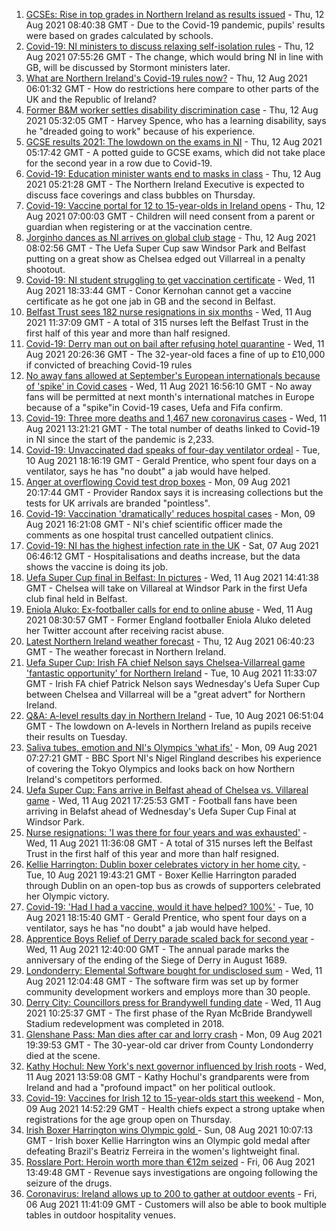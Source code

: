 1. [GCSEs: Rise in top grades in Northern Ireland as results issued](https://www.bbc.co.uk/news/uk-northern-ireland-58179094) - Thu, 12 Aug 2021 08:40:38 GMT - Due to the Covid-19 pandemic, pupils' results were based on grades calculated by schools.
2. [Covid-19: NI ministers to discuss relaxing self-isolation rules](https://www.bbc.co.uk/news/uk-northern-ireland-58179582) - Thu, 12 Aug 2021 07:55:26 GMT - The change, which would bring NI in line with GB, will be discussed by Stormont ministers later.
3. [What are Northern Ireland's Covid-19 rules now?](https://www.bbc.co.uk/news/uk-northern-ireland-58175159) - Thu, 12 Aug 2021 06:01:32 GMT - How do restrictions here compare to other parts of the UK and the Republic of Ireland?
4. [Former B&M worker settles disability discrimination case](https://www.bbc.co.uk/news/uk-northern-ireland-58175166) - Thu, 12 Aug 2021 05:32:05 GMT - Harvey Spence, who has a learning disability, says he "dreaded going to work" because of his experience.
5. [GCSE results 2021: The lowdown on the exams in NI](https://www.bbc.co.uk/news/uk-northern-ireland-58171540) - Thu, 12 Aug 2021 05:17:42 GMT - A potted guide to GCSE exams, which did not take place for the second year in a row due to Covid-19.
6. [Covid-19: Education minister wants end to masks in class](https://www.bbc.co.uk/news/uk-northern-ireland-58176083) - Thu, 12 Aug 2021 05:21:28 GMT - The Northern Ireland Executive is expected to discuss face coverings and class bubbles on Thursday.
7. [Covid-19: Vaccine portal for 12 to 15-year-olds in Ireland opens](https://www.bbc.co.uk/news/world-europe-58184278) - Thu, 12 Aug 2021 07:00:03 GMT - Children will need consent from a parent or guardian when registering or at the vaccination centre.
8. [Jorginho dances as NI arrives on global club stage](https://www.bbc.co.uk/sport/football/58184964) - Thu, 12 Aug 2021 08:02:56 GMT - The Uefa Super Cup saw Windsor Park and Belfast putting on a great show as Chelsea edged out Villarreal in a penalty shootout.
9. [Covid-19: NI student struggling to get vaccination certificate](https://www.bbc.co.uk/news/uk-northern-ireland-58180215) - Wed, 11 Aug 2021 18:33:44 GMT - Conor Kernohan cannot get a vaccine certificate as he got one jab in GB and the second in Belfast.
10. [Belfast Trust sees 182 nurse resignations in six months](https://www.bbc.co.uk/news/uk-northern-ireland-58161936) - Wed, 11 Aug 2021 11:37:09 GMT - A total of 315 nurses left the Belfast Trust in the first half of this year and more than half resigned.
11. [Covid-19: Derry man out on bail after refusing hotel quarantine](https://www.bbc.co.uk/news/uk-northern-ireland-58176088) - Wed, 11 Aug 2021 20:26:36 GMT - The 32-year-old faces a fine of up to £10,000 if convicted of breaching Covid-19 rules
12. [No away fans allowed at September's European internationals because of 'spike' in Covid cases](https://www.bbc.co.uk/sport/football/58179312) - Wed, 11 Aug 2021 16:56:10 GMT - No away fans will be permitted at next month's international matches in Europe because of a "spike"in Covid-19 cases, Uefa and Fifa confirm.
13. [Covid-19: Three more deaths and 1,467 new coronavirus cases](https://www.bbc.co.uk/news/uk-northern-ireland-58176079) - Wed, 11 Aug 2021 13:21:21 GMT - The total number of deaths linked to Covid-19 in NI since the start of the pandemic is 2,233.
14. [Covid-19: Unvaccinated dad speaks of four-day ventilator ordeal](https://www.bbc.co.uk/news/uk-northern-ireland-58157207) - Tue, 10 Aug 2021 18:16:19 GMT - Gerald Prentice, who spent four days on a ventilator, says he has "no doubt" a jab would have helped.
15. [Anger at overflowing Covid test drop boxes](https://www.bbc.co.uk/news/business-58149951) - Mon, 09 Aug 2021 20:17:44 GMT - Provider Randox says it is increasing collections but the tests for UK arrivals are branded "pointless".
16. [Covid-19: Vaccination 'dramatically' reduces hospital cases](https://www.bbc.co.uk/news/uk-northern-ireland-58149815) - Mon, 09 Aug 2021 16:21:08 GMT - NI's chief scientific officer made the comments as one hospital trust cancelled outpatient clinics.
17. [Covid-19: NI has the highest infection rate in the UK](https://www.bbc.co.uk/news/world-europe-58124142) - Sat, 07 Aug 2021 06:46:12 GMT - Hospitalisations and deaths increase, but the data shows the vaccine is doing its job.
18. [Uefa Super Cup final in Belfast: In pictures](https://www.bbc.co.uk/news/uk-northern-ireland-58169351) - Wed, 11 Aug 2021 14:41:38 GMT - Chelsea will take on Villareal at Windsor Park in the first Uefa club final held in Belfast.
19. [Eniola Aluko: Ex-footballer calls for end to online abuse](https://www.bbc.co.uk/news/uk-northern-ireland-58170263) - Wed, 11 Aug 2021 08:30:57 GMT - Former England footballer Eniola Aluko deleted her Twitter account after receiving racist abuse.
20. [Latest Northern Ireland weather forecast](https://www.bbc.co.uk/news/uk-northern-ireland-26018439) - Thu, 12 Aug 2021 06:40:23 GMT - The weather forecast in Northern Ireland.
21. [Uefa Super Cup: Irish FA chief Nelson says Chelsea-Villarreal game 'fantastic opportunity' for Northern Ireland](https://www.bbc.co.uk/sport/football/58148737) - Tue, 10 Aug 2021 11:33:07 GMT - Irish FA chief Patrick Nelson says Wednesday's Uefa Super Cup between Chelsea and Villarreal will be a "great advert" for Northern Ireland.
22. [Q&A: A-level results day in Northern Ireland](https://www.bbc.co.uk/news/uk-northern-ireland-58146068) - Tue, 10 Aug 2021 06:51:04 GMT - The lowdown on A-levels in Northern Ireland as pupils receive their results on Tuesday.
23. [Saliva tubes, emotion and NI's Olympics 'what ifs'](https://www.bbc.co.uk/sport/olympics/58136029) - Mon, 09 Aug 2021 07:27:21 GMT - BBC Sport NI's Nigel Ringland describes his experience of covering the Tokyo Olympics and looks back on how Northern Ireland's competitors performed.
24. [Uefa Super Cup: Fans arrive in Belfast ahead of Chelsea vs. Villareal game](https://www.bbc.co.uk/news/uk-northern-ireland-58174619) - Wed, 11 Aug 2021 17:25:53 GMT - Football fans have been arriving in Belafst ahead of Wednesday's Uefa Super Cup Final at Windsor Park.
25. [Nurse resignations: 'I was there for four years and was exhausted'](https://www.bbc.co.uk/news/uk-northern-ireland-58174615) - Wed, 11 Aug 2021 11:36:08 GMT - A total of 315 nurses left the Belfast Trust in the first half of this year and more than half resigned.
26. [Kellie Harrington: Dublin boxer celebrates victory in her home city.](https://www.bbc.co.uk/news/world-europe-58163895) - Tue, 10 Aug 2021 19:43:21 GMT - Boxer Kellie Harrington paraded through Dublin on an open-top bus as crowds of supporters celebrated her Olympic victory.
27. [Covid-19: 'Had I had a vaccine, would it have helped? 100%'](https://www.bbc.co.uk/news/uk-northern-ireland-58166288) - Tue, 10 Aug 2021 18:15:40 GMT - Gerald Prentice, who spent four days on a ventilator, says he has "no doubt" a jab would have helped.
28. [Apprentice Boys Relief of Derry parade scaled back for second year](https://www.bbc.co.uk/news/uk-northern-ireland-foyle-west-58173471) - Wed, 11 Aug 2021 12:40:00 GMT - The annual parade marks the anniversary of the ending of the Siege of Derry in August 1689.
29. [Londonderry: Elemental Software bought for undisclosed sum](https://www.bbc.co.uk/news/uk-northern-ireland-foyle-west-58173472) - Wed, 11 Aug 2021 12:04:48 GMT - The software firm was set up by former community development workers and employs more than 30 people.
30. [Derry City: Councillors press for Brandywell funding date](https://www.bbc.co.uk/news/uk-northern-ireland-foyle-west-58169660) - Wed, 11 Aug 2021 10:25:37 GMT - The first phase of the Ryan McBride Brandywell Stadium redevelopment was completed in 2018.
31. [Glenshane Pass: Man dies after car and lorry crash](https://www.bbc.co.uk/news/uk-northern-ireland-58143530) - Mon, 09 Aug 2021 19:39:53 GMT - The 30-year-old car driver from County Londonderry died at the scene.
32. [Kathy Hochul: New York's next governor influenced by Irish roots](https://www.bbc.co.uk/news/world-europe-58174022) - Wed, 11 Aug 2021 13:59:08 GMT - Kathy Hochul's grandparents were from Ireland and had a "profound impact" on her political outlook.
33. [Covid-19: Vaccines for Irish 12 to 15-year-olds start this weekend](https://www.bbc.co.uk/news/world-europe-58149217) - Mon, 09 Aug 2021 14:52:29 GMT - Health chiefs expect a strong uptake when registrations for the age group open on Thursday.
34. [Irish Boxer Harrington wins Olympic gold ](https://www.bbc.co.uk/sport/olympics/58130534) - Sun, 08 Aug 2021 10:07:13 GMT - Irish boxer Kellie Harrington wins an Olympic gold medal after defeating Brazil's Beatriz Ferreira in the women's lightweight final.
35. [Rosslare Port: Heroin worth more than €12m seized](https://www.bbc.co.uk/news/world-europe-58113729) - Fri, 06 Aug 2021 13:49:48 GMT - Revenue says investigations are ongoing following the seizure of the drugs.
36. [Coronavirus: Ireland allows up to 200 to gather at outdoor events](https://www.bbc.co.uk/news/world-europe-58116692) - Fri, 06 Aug 2021 11:41:09 GMT - Customers will also be able to book multiple tables in outdoor hospitality venues.
